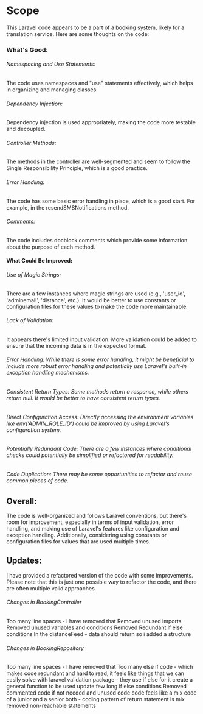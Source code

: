# Scope
This Laravel code appears to be a part of a booking system, likely for a translation service. Here are some thoughts on the code:

### What's Good: 
###### Namespacing and Use Statements: 
The code uses namespaces and "use" statements effectively, which helps in organizing and managing classes.

###### Dependency Injection: 
Dependency injection is used appropriately, making the code more testable and decoupled.

###### Controller Methods: 
The methods in the controller are well-segmented and seem to follow the Single Responsibility Principle, which is a good practice.

###### Error Handling: 
The code has some basic error handling in place, which is a good start. For example, in the resendSMSNotifications method.

###### Comments: 
The code includes docblock comments which provide some information about the purpose of each method.

#### What Could Be Improved: 
###### Use of Magic Strings: 
There are a few instances where magic strings are used (e.g., 'user_id', 'adminemail', 'distance', etc.). It would be better to use constants or configuration files for these values to make the code more maintainable.

###### Lack of Validation: 
It appears there's limited input validation. More validation could be added to ensure that the incoming data is in the expected format.

###### Error Handling: While there is some error handling, it might be beneficial to include more robust error handling and potentially use Laravel's built-in exception handling mechanisms.

###### Consistent Return Types: Some methods return a response, while others return null. It would be better to have consistent return types.

###### Direct Configuration Access: Directly accessing the environment variables like env('ADMIN_ROLE_ID') could be improved by using Laravel's configuration system.

###### Potentially Redundant Code: There are a few instances where conditional checks could potentially be simplified or refactored for readability.

###### Code Duplication: There may be some opportunities to refactor and reuse common pieces of code.

## Overall: 
The code is well-organized and follows Laravel conventions, but there's room for improvement, especially in terms of input validation, error handling, and making use of Laravel's features like configuration and exception handling. Additionally, considering using constants or configuration files for values that are used multiple times.

## Updates: 
I have provided a refactored version of the code with some improvements. Please note that this is just one possible way to refactor the code, and there are often multiple valid approaches.

###### Changes in BookingController

Too many line spaces - I have removed that
Removed unused imports
Removed unused variables and conditions
Removed Redundant if else conditions
In the distanceFeed - data should return so i added a structure

###### Changes in BookingRepository

Too many line spaces - I have removed that
Too many else if code - which makes code redundant and hard to read,
it feels like things that we can easily solve with laravel validation package - they use if else for it
create a general function to be used
update few long if else conditions
Removed commented code if not needed and unused code
code feels like a mix code of a junior and a senior both - coding pattern of return statement is mix
removed non-reachable statements